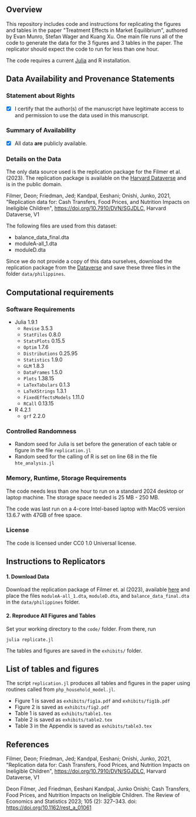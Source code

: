 ## Overview

This repository includes code and instructions for replicating the figures and tables
in the paper "Treatment Effects in Market Equilibrium", authored by Evan Munro, Stefan
Wager and Kuang Xu.  One main file runs all of the code to generate the data for the 3 figures and 3 tables in the paper. The replicator should expect the code to run for less than one hour.

The code requires a current [Julia](https://docs.julialang.org/en/v1/) and R installation.

## Data Availability and Provenance Statements

### Statement about Rights

- [x] I certify that the author(s) of the manuscript have legitimate access to and permission to use the data used in this manuscript.

### Summary of Availability

- [x] All data **are** publicly available.

### Details on the Data

The only data source used is the replication package for the Filmer et al. (2023). The replication package is available on the [Harvard Dataverse](https://dataverse.harvard.edu/dataset.xhtml?persistentId=doi:10.7910/DVN/SGJDLC) and is in the public domain.

Filmer, Deon; Friedman, Jed; Kandpal, Eeshani; Onishi, Junko, 2021, "Replication data for: Cash Transfers, Food Prices, and Nutrition Impacts on Ineligible Children", https://doi.org/10.7910/DVN/SGJDLC, Harvard Dataverse, V1

The following files are used from this dataset:
   - balance_data_final.dta
   - moduleA-all_1.dta
   - moduleD.dta

Since we do not provide a copy of this data ourselves, download the replication package from the [Dataverse](https://dataverse.harvard.edu/dataset.xhtml?persistentId=doi:10.7910/DVN/SGJDLC)
and save these three files in the folder `data/philippines`.

## Computational requirements

### Software Requirements

- Julia 1.9.1
  - `Revise` 3.5.3
  - `StatFiles` 0.8.0
  - `StatsPlots` 0.15.5
  - `Optim` 1.7.6
  - `Distributions` 0.25.95
  - `Statistics` 1.9.0
  - `GLM` 1.8.3
  - `DataFrames` 1.5.0
  - `Plots` 1.38.15
  - `LaTexTabulars` 0.1.3
  - `LaTeXStrings` 1.3.1
  - `FixedEffectsModels` 1.11.0
  - `RCall` 0.13.15
- R 4.2.1
  - `grf` 2.2.0

### Controlled Randomness
- Random seed for Julia is set before the generation of each table or figure in the file `replication.jl`
- Random seed for the calling of R is set on line 68 in the file `hte_analysis.jl`


### Memory, Runtime, Storage Requirements

The code needs less than one hour to run on a standard 2024 desktop or laptop machine. The storage space needed is 25 MB - 250 MB.

The code was last run on a 4-core Intel-based laptop with MacOS version 13.6.7 with 47GB of free space.

### License

The code is licensed under CC0 1.0 Universal license. 

## Instructions to Replicators

#### 1. Download Data
Download the replication package of Filmer et. al (2023), available [here](https://dataverse.harvard.edu/dataset.xhtml?persistentId=doi:10.7910/DVN/SGJDLC) and place the files `moduleA-all_1.dta`, `moduleD.dta`, and `balance_data_final.dta` in the `data/philippines` folder.

#### 2. Reproduce All Figures and Tables

Set your working directory to the `code/` folder. From there, run
```
julia replicate.jl
```

The tables and figures are saved in the `exhibits/` folder.

## List of tables and figures
The script `replication.jl` produces all tables and figures in the paper using routines called from
`php_household_model.jl`.

- Figure 1 is saved as `exhibits/fig1a.pdf` and `exhibits/fig1b.pdf`
- Figure 2 is saved as `exhibits/fig2.pdf`
- Table 1 is saved as `exhibits/table1.tex`
- Table 2 is saved as `exhibits/table2.tex`
- Table 3 in the Appendix is saved as `exhibits/table3.tex`

## References

Filmer, Deon; Friedman, Jed; Kandpal, Eeshani; Onishi, Junko, 2021, "Replication data for: Cash Transfers, Food Prices, and Nutrition Impacts on Ineligible Children", https://doi.org/10.7910/DVN/SGJDLC, Harvard Dataverse, V1

Deon Filmer, Jed Friedman, Eeshani Kandpal, Junko Onishi; Cash Transfers, Food Prices, and Nutrition Impacts on Ineligible Children. The Review of Economics and Statistics 2023; 105 (2): 327–343. doi: https://doi.org/10.1162/rest_a_01061
